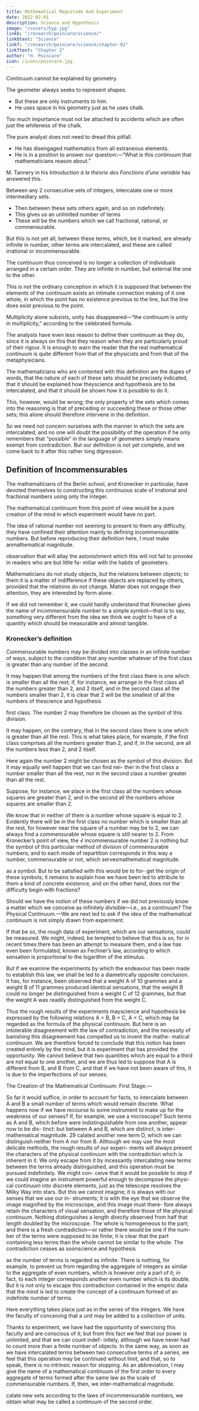 ```yaml
---
title: Mathematical Magnitude And Experiment
date: 2022-02-01
description: Science and Hypothesis
image: "/covers/hyp.jpg"
linkb: "/research/poincare/science/"
linkbtext: "Science"
linkf: "/research/poincare/science/chapter-02"
linkftext: "Chapter 2"
author: "H. Poincare"
icon: /icons/poincare.jpg
---
```



Continuum cannot be explained by geometry.

The geometer always seeks to represent shapes.
- But these are only instruments to him.
- He uses space in his geometry just as he uses chalk.

Too much importance must not be attached to accidents which are often just the whiteness of the chalk.

The pure analyst does not need to dread this pitfall.
- He has disengaged mathematics from all extraneous elements.
- He is in a position to answer our question:—“What is this continuum that mathematicians reason about.” 

M. Tannery in his *Introduction à la théorie des Fonctions d’une variable* has answered this.

Between any 2 consecutive sets of integers, intercalate one or more intermediary sets.
- Then between these sets others again, and so on indefinitely. 
- This gives us an unlimited number of terms
- These will be the numbers which we call fractional, rational, or commensurable.

But this is not yet all; between these terms, which, be it marked, are already infinite in number, other terms are intercalated, and these
are called irrational or incommensurable.

The continuum thus conceived is no longer a collection of individuals arranged in a certain order. They are infinite in number, but external the one to the other.

This is not the ordinary conception in which it is supposed that between the elements of the continuum exists an intimate connection making of it one whole, in which the point has no existence previous to the line, but the line does exist previous to the point. 

Multiplicity alone subsists, unity has disappeared—“the continuum is unity in multiplicity,” according to the celebrated formula. 

The analysts have even less reason to define their continuum as they do, since it is always on this that they reason when they are particularly proud of their rigour. It is enough to warn the reader that the real mathematical continuum is quite different from that of the physicists and from that of the metaphysicians.

The mathematicians who are contented with this definition are the dupes of words, that the nature of each of these sets should be precisely indicated, that it should be explained how theyscience and hypothesis are to be intercalated, and that it should be shown how it
is possible to do it.

This, however, would be wrong; the only property of the sets which comes into the reasoning
is that of preceding or succeeding these or those other sets; this alone should therefore intervene in the definition. 

So we need not concern ourselves with the manner in which the sets are intercalated, and no one will doubt the possibility of the operation if he only remembers that “possible” in the language of geometers simply means exempt from contradiction. But our definition is not yet complete, and we come back to it after this rather long digression.


## Definition of Incommensurables

The mathematicians of the Berlin school, and Kronecker in particular, have devoted themselves to constructing this continuous scale of irrational and fractional numbers using only the integer.

The mathematical continuum from this point of view would be a pure creation of the mind in which experiment would have no part.

The idea of rational number not seeming to present
to them any difficulty, they have confined their attention
mainly to defining incommensurable numbers. But before reproducing their definition here, I must make anmathematical magnitude.

observation that will allay the astonishment which this
will not fail to provoke in readers who are but little fa-
miliar with the habits of geometers.

Mathematicians do not study objects, but the relations between objects; to them it is a matter of indifference if these objects are replaced by others, provided that the relations do not change. Matter does not engage
their attention, they are interested by form alone.

If we did not remember it, we could hardly understand that Kronecker gives the name of incommensurable
number to a simple symbol—that is to say, something very different from the idea we think we ought to have
of a quantity which should be measurable and almost tangible.


### Kronecker’s definition

Commensurable numbers may be divided into classes in an infinite number of ways, subject to the condition that any number whatever of the first class is greater than any number of the second. 

It may happen that among the numbers of the first class there is one which is smaller
than all the rest; if, for instance, we arrange in the first
class all the numbers greater than 2, and 2 itself, and
in the second class all the numbers smaller than 2, it is
clear that 2 will be the smallest of all the numbers of thescience and hypothesis

first class. The number 2 may therefore be chosen as the
symbol of this division.

It may happen, on the contrary, that in the second class there is one which is greater than all the rest. This is what takes place, for example, if the first class comprises
all the numbers greater than 2, and if, in the second, are
all the numbers less than 2, and 2 itself. 

Here again the number 2 might be chosen as the symbol of this division.
But it may equally well happen that we can find nei-
ther in the first class a number smaller than all the rest,
nor in the second class a number greater than all the
rest. 

Suppose, for instance, we place in the first class all the numbers whose squares are greater than 2, and in the second all the numbers whose squares are smaller
than 2. 

We know that in neither of them is a number whose square is equal to 2. Evidently there will be in
the first class no number which is smaller than all the
rest, for however near the square of a number may be
to 2, we can always find a commensurable whose square
is still nearer to 2. From Kronecker’s
point of view, the
√
incommensurable number 2 is nothing but the symbol
of this particular method of division of commensurable
numbers; and to each mode of repartition corresponds in
this way a number, commensurable or not, which servesmathematical magnitude.

as a symbol. But to be satisfied with this would be to for-
get the origin of these symbols; it remains to explain how
we have been led to attribute to them a kind of concrete
existence, and on the other hand, does not the difficulty
begin with fractions? 

Should we have the notion of these numbers if we did not previously know a matter which
we conceive as infinitely divisible—i.e., as a continuum?
The Physical Continuum.—We are next led to ask if
the idea of the mathematical continuum is not simply
drawn from experiment. 

If that be so, the rough data of experiment, which are our sensations, could be measured.
We might, indeed, be tempted to believe that this is so,
for in recent times there has been an attempt to measure them, and a law has even been formulated, known as Fechner’s law, according to which sensation is proportional to the logarithm of the stimulus. 

But if we examine the experiments by which the endeavour has been made to establish this law, we shall be led to a diametrically opposite conclusion. It has, for instance, been observed that
a weight A of 10 grammes and a weight B of 11 grammes
produced identical sensations, that the weight B could no
longer be distinguished from a weight C of 12 grammes,
but that the weight A was readily distinguished from the
weight C. 

Thus the rough results of the experiments mayscience and hypothesis be expressed by the following relations
A = B,
B = C,
A < C,
which may be regarded as the formula of the physical
continuum. But here is an intolerable disagreement with
the law of contradiction, and the necessity of banishing
this disagreement has compelled us to invent the mathe-
matical continuum. We are therefore forced to conclude
that this notion has been created entirely by the mind,
but it is experiment that has provided the opportunity.
We cannot believe that two quantities which are equal to
a third are not equal to one another, and we are thus led
to suppose that A is different from B, and B from C, and
that if we have not been aware of this, it is due to the
imperfections of our senses.

The Creation of the Mathematical Continuum: First Stage.—

So far it would suffice, in order to account for
facts, to intercalate between A and B a small number of
terms which would remain discrete. What happens now
if we have recourse to some instrument to make up for
the weakness of our senses? If, for example, we use a
microscope? Such terms as A and B, which before were
indistinguishable from one another, appear now to be dis-
tinct: but between A and B, which are distinct, is inter-mathematical magnitude.
29
calated another new term D, which we can distinguish
neither from A nor from B. Although we may use the
most delicate methods, the rough results of our experi-
ments will always present the characters of the physical
continuum with the contradiction which is inherent in it.
We only escape from it by incessantly intercalating new
terms between the terms already distinguished, and this
operation must be pursued indefinitely. We might con-
ceive that it would be possible to stop if we could imagine
an instrument powerful enough to decompose the physi-
cal continuum into discrete elements, just as the telescope
resolves the Milky Way into stars. But this we cannot
imagine; it is always with our senses that we use our in-
struments; it is with the eye that we observe the image
magnified by the microscope, and this image must there-
fore always retain the characters of visual sensation, and
therefore those of the physical continuum.
Nothing distinguishes a length directly observed
from half that length doubled by the microscope. The
whole is homogeneous to the part; and there is a fresh
contradiction—or rather there would be one if the num-
ber of the terms were supposed to be finite; it is clear
that the part containing less terms than the whole cannot
be similar to the whole. The contradiction ceases as soonscience and hypothesis

as the number of terms is regarded as infinite. There is
nothing, for example, to prevent us from regarding the
aggregate of integers as similar to the aggregate of even
numbers, which is however only a part of it; in fact, to
each integer corresponds another even number which is
its double. But it is not only to escape this contradiction
contained in the empiric data that the mind is led to
create the concept of a continuum formed of an indefinite
number of terms.

Here everything takes place just as in the series of the
integers. We have the faculty of conceiving that a unit
may be added to a collection of units. 

Thanks to experiment, we have had the opportunity of exercising this
faculty and are conscious of it; but from this fact we feel
that our power is unlimited, and that we can count indef-
initely, although we have never had to count more than a
finite number of objects. In the same way, as soon as we
have intercalated terms between two consecutive terms
of a series, we feel that this operation may be continued
without limit, and that, so to speak, there is no intrinsic
reason for stopping. As an abbreviation, I may give the
name of a mathematical continuum of the first order to
every aggregate of terms formed after the same law as
the scale of commensurable numbers. If, then, we inter-mathematical magnitude.

calate new sets according to the laws of incommensurable
numbers, we obtain what may be called a continuum of
the second order.


